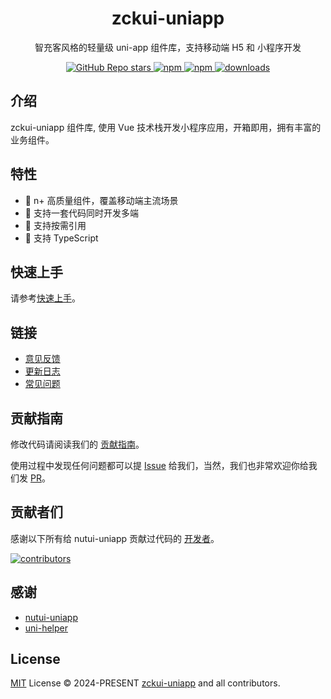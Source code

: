 <p align="center">
<!-- <img src="https://s2.loli.net/2023/08/30/1AxH9rbqi4kvCls.png"
width="100"
height="100" style="max-width: 100%;" alt="logo" /> -->
</p>
<h1 align="center">zckui-uniapp</h1>
<p align="center">智充客风格的轻量级 uni-app 组件库，支持移动端 H5 和 小程序开发</p>
<p align="center">
<a href="https://github.com/zckui-uniapp/zckui-uniapp">
  <img alt="GitHub Repo stars" src="https://img.shields.io/github/stars/zckui-uniapp/zckui-uniapp?logo=github&color=%234d80f0&link=https%3A%2F%2Fgithub.com%2zckui-uniapp%2Fzckui-uniapp">
 </a>
<a href="https://www.npmjs.com/package/zckui-uniapp">
  <img alt="npm" src="https://img.shields.io/npm/v/zckui-uniapp?logo=npm&color=%234d80f0&link=https%3A%2F%2Fwww.npmjs.com%2Fpackage%2Fzckui-uniapp">
</a>
<a href="https://www.npmjs.com/package/zckui-uniapp">
  <img alt="npm" src="https://img.shields.io/npm/dw/zckui-uniapp?logo=npm&link=https%3A%2F%2Fwww.npmjs.com%2Fpackage%2Fzckui-uniapp">
</a>
<a href="https://www.npmjs.com/package/zckui-uniapp">
  <img src="https://img.shields.io/npm/dt/zckui-uniapp?style=flat-square" alt="downloads">
</a>
<!-- <a href="https://app.netlify.com/sites/zckui-uniapp/deploys">
<img src="https://api.netlify.com/api/v1/badges/dbbf78de-0649-4b88-a06a-f3b18d053776/deploy-status" alt="netlify" />
</a> -->
</p>

<!-- <p align="center">
   <img src="https://s2.loli.net/2023/07/05/eJwPvqCY8EcZ7Vi.png" width="164" alt="NutUI" />
  &nbsp;
  <img src="https://s2.loli.net/2023/07/05/QyW2RHcmnuvIFwp.jpg" width="166" title="请用微信扫码" alt="NutUI>
  &nbsp;
</p> -->

## 介绍

zckui-uniapp 组件库, 使用 Vue 技术栈开发小程序应用，开箱即用，拥有丰富的业务组件。

## 特性

- 🚀 n+ 高质量组件，覆盖移动端主流场景
- 💪 支持一套代码同时开发多端
- 🍭 支持按需引用
- 💪 支持 TypeScript
<!-- - 📖 基于京东 APP 10.0 视觉规范 -->

<!-- - 💪 支持动态定制主题 -->
<!-- - 🍭 支持暗黑模式 -->
<!-- - 🌍 支持国际化 -->

## 快速上手

请参考[快速上手](https://zckui-uniapp.github.com/guide/quick-start.html)。

## 链接

- [意见反馈](https://github.com/nutui-uniapp/zckui-uniapp/issues)
- [更新日志](https://github.com/zckui-uniapp/zckui-uniapp/releases)
- [常见问题](https://zckui-uniapp.pages.dev/guide/faq.html)

## 贡献指南

修改代码请阅读我们的 [贡献指南](https://github.com/zckui-uniapp/zckui-uniapp/blob/main/CONTRIBUTING.md)。

使用过程中发现任何问题都可以提 [Issue](https://github.com/zckui-uniapp/zckui-uniapp/issues) 给我们，当然，我们也非常欢迎你给我们发 [PR](https://github.com/zckui-uniapp/zckui-uniapp/pulls)。

## 贡献者们

感谢以下所有给 nutui-uniapp 贡献过代码的 [开发者](https://github.com/nutui-uniapp/nutui-uniapp/graphs/contributors)。

<a href="https://github.com/zckui-uniapp/zckui-uniapp/graphs/contributors">
  <img src="https://contrib.rocks/image?repo=zckui-uniapp/zckui-uniapp" alt="contributors" />
</a>

## 感谢

- [nutui-uniapp](https://github.com/nutui-uniapp/nutui-uniapp)
- [uni-helper](https://github.com/uni-helper)

## License

[MIT](https://github.com/zckui-uniapp/zckui-uniapp/blob/main/LICENSE) License &copy; 2024-PRESENT [zckui-uniapp](https://github.com/zckui-uniapp) and all contributors.
